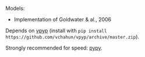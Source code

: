Models:
- Implementation of Goldwater & al., 2006

Depends on [vpyp](https://github.com/vchahun/vpyp) (install with `pip install https://github.com/vchahun/vpyp/archive/master.zip`).

Strongly recommended for speed: [pypy](http://pypy.org/).
